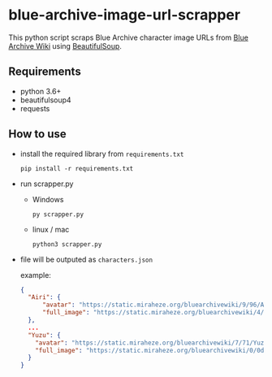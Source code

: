 # blue-archive-image-url-scrapper
This python script scraps Blue Archive character image URLs from [Blue Archive Wiki](https://bluearchive.wiki/wiki) using [BeautifulSoup](https://www.crummy.com/software/BeautifulSoup/).
## Requirements
- python 3.6+
- beautifulsoup4
- requests
## How to use
- install the required library from `requirements.txt`
  ```
  pip install -r requirements.txt
  ```
- run scrapper.py
  - Windows
    ```
    py scrapper.py
    ```
  - linux / mac
    ```
    python3 scrapper.py
    ```
- file will be outputed as `characters.json`
  
  example:
  ```json
  {
    "Airi": {
        "avatar": "https://static.miraheze.org/bluearchivewiki/9/96/Airi.png",
        "full_image": "https://static.miraheze.org/bluearchivewiki/4/4b/Airi_full.png"
    },
    ...
    "Yuzu": {
      "avatar": "https://static.miraheze.org/bluearchivewiki/7/71/Yuzu.png",
      "full_image": "https://static.miraheze.org/bluearchivewiki/0/0d/Yuzu_full.png"
    }
  }
  ```